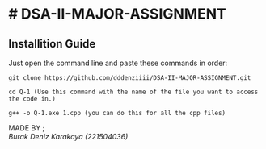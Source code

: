 

<h1>
# DSA-II-MAJOR-ASSIGNMENT  
</h1>
<h2>Installition Guide</h2>
Just open the command line and paste these commands in order:

```
git clone https://github.com/dddenziiii/DSA-II-MAJOR-ASSIGNMENT.git
```
```
cd Q-1 (Use this command with the name of the file you want to access the code in.)
```
```
g++ -o Q-1.exe 1.cpp (you can do this for all the cpp files)
```

MADE BY ; <i> <br> Burak Deniz Karakaya (221504036) </i>
